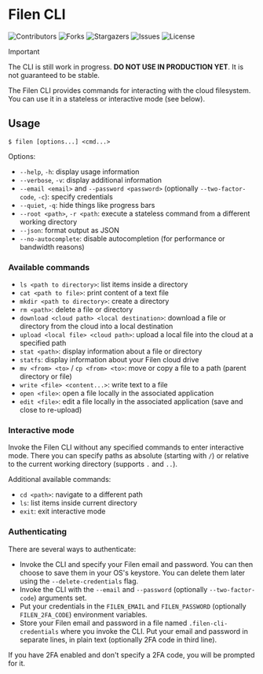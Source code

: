 # Filen CLI

![Contributors](https://img.shields.io/github/contributors/FilenCloudDienste/filen-cli?color=dark-green) ![Forks](https://img.shields.io/github/forks/FilenCloudDienste/filen-cli?style=social) ![Stargazers](https://img.shields.io/github/stars/FilenCloudDienste/filen-cli?style=social) ![Issues](https://img.shields.io/github/issues/FilenCloudDienste/filen-cli) ![License](https://img.shields.io/github/license/FilenCloudDienste/filen-cli)

> [!IMPORTANT]
> The CLI is still work in progress. **DO NOT USE IN PRODUCTION YET**. It is not guaranteed to be stable.

The Filen CLI provides commands for interacting with the cloud filesystem.
You can use it in a stateless or interactive mode (see below).


## Usage
 
```
$ filen [options...] <cmd...>
```

Options:
- `--help`, `-h`: display usage information
- `--verbose`, `-v`: display additional information
- `--email <email>` and `--password <password>` (optionally `--two-factor-code`, `-c`): specify credentials
- `--quiet`, `-q`: hide things like progress bars
- `--root <path>`, `-r <path`: execute a stateless command from a different working directory
- `--json`: format output as JSON
- `--no-autocomplete`: disable autocompletion (for performance or bandwidth reasons)

### Available commands

- `ls <path to directory>`: list items inside a directory
- `cat <path to file>`: print content of a text file
- `mkdir <path to directory>`: create a directory
- `rm <path>`: delete a file or directory
- `download <cloud path> <local destination>`: download a file or directory from the cloud into a local destination
- `upload <local file> <cloud path>`: upload a local file into the cloud at a specified path
- `stat <path>`: display information about a file or directory
- `statfs`: display information about your Filen cloud drive
- `mv <from> <to>` / `cp <from> <to>`: move or copy a file to a path (parent directory or file)
- `write <file> <content...>`: write text to a file
- `open <file>`: open a file locally in the associated application
- `edit <file>`: edit a file locally in the associated application (save and close to re-upload)

### Interactive mode

Invoke the Filen CLI without any specified commands to enter interactive mode. 
There you can specify paths as absolute (starting with `/`) or relative to the current working directory (supports `.` and `..`).

Additional available commands:
- `cd <path>`: navigate to a different path
- `ls`: list items inside current directory
- `exit`: exit interactive mode

### Authenticating

There are several ways to authenticate:

- Invoke the CLI and specify your Filen email and password. You can then choose to save them in your OS's keystore. You can delete them later using the `--delete-credentials` flag.
- Invoke the CLI with the `--email` and `--password` (optionally `--two-factor-code`) arguments set.
- Put your credentials in the `FILEN_EMAIL` and `FILEN_PASSWORD` (optionally `FILEN_2FA_CODE`) environment variables.
- Store your Filen email and password in a file named `.filen-cli-credentials` where you invoke the CLI. Put your email and password in separate lines, in plain text (optionally 2FA code in third line).

If you have 2FA enabled and don't specify a 2FA code, you will be prompted for it.